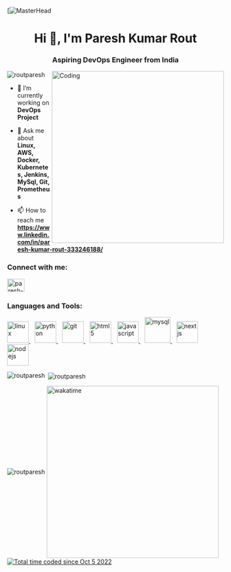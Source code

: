 [![MasterHead](https://camo.githubusercontent.com/2dcf1a73f7dcb84e53882d821de7b61d4362388b92e1f9d974563c489abeb342/68747470733a2f2f6d69726f2e6d656469756d2e636f6d2f6d61782f3730302f302a4647443642557a7a5a7331564a4c75592e676966)
<h1 align="center">Hi 👋, I'm Paresh Kumar Rout</h1>
<h3 align="center">Aspiring DevOps Engineer from India</h3>
<img align="right" alt="Coding" width="400" src="https://cdn.dribbble.com/users/1292677/screenshots/6139167/avento.gif">

<p align="left"> <img src="https://komarev.com/ghpvc/?username=routparesh&label=Profile%20views&color=0e75b6&style=flat" alt="routparesh" /> </p>


- 🔭 I’m currently working on **DevOps Project**

- 💬 Ask me about **Linux, AWS, Docker, Kubernetes, Jenkins, MySql, Git, Prometheus**

- 📫 How to reach me **https://www.linkedin.com/in/paresh-kumar-rout-333246188/**

<h3 align="left">Connect with me:</h3>
<p align="left">
<a href="https://www.linkedin.com/in/paresh-kumar-rout-333246188/" target="blank"><img align="center" src="https://th.bing.com/th?id=OIP.b5oDvUVU5UVN4cefTJGq3wHaHa&w=250&h=250&c=8&rs=1&qlt=90&o=6&dpr=1.5&pid=3.1&rm=2" alt="paresh-kumar-rout" height="30" width="40" /></a>

</p>

<h3 align="left">Languages and Tools:</h3>
<p align="left"> <a href="https://www.w3schools.com/css/" target="_blank" rel="noreferrer"> <img src="https://cdn-icons-png.flaticon.com/128/6124/6124995.png" alt="linux" width="50" height="50"/> </a> <a href="https://expressjs.com" target="_blank" rel="noreferrer"> <img src="https://cdn-icons-png.flaticon.com/128/5968/5968350.png" alt="python" width="50" height="50"/> </a>  <a href="https://git-scm.com/" target="_blank" rel="noreferrer"> <img src="https://cdn-icons-png.flaticon.com/128/15466/15466088.png" alt="git" width="50" height="50"/> </a> <a href="https://www.w3.org/html/" target="_blank" rel="noreferrer"> <img src="https://img.icons8.com/?size=96&id=cvzmaEA4kC0o&format=png" alt="html5" width="50" height="50"/> </a> <a href="https://developer.mozilla.org/en-US/docs/Web/JavaScript" target="_blank" rel="noreferrer"> <img src="https://img.icons8.com/?size=96&id=33039&format=png" alt="javascript" width="50" height="50"/> </a> <a href="https://www.mysql.com/" target="_blank" rel="noreferrer"> <img src="https://img.icons8.com/?size=512&id=UFXRpPFebwa2&format=png" alt="mysql" width="60" height="60"/> </a> <a href="https://nextjs.org/" target="_blank" rel="noreferrer"> <img src="https://img.icons8.com/?size=96&id=39292&format=png" alt="nextjs" width="50" height="50"/> </a> <a href="https://nodejs.org" target="_blank" rel="noreferrer"> <img src="https://img.icons8.com/?size=96&id=Ei4ZhVQvIMHE&format=png" alt="nodejs" width="50" height="50"/> </a></p>

<style>
  a {
    margin-right: 10px; /* Adjust this value to set the desired space between icons */
  }
</style>

<p><img align="left" src="https://github-readme-stats.vercel.app/api/top-langs?username=routparesh&show_icons=true&locale=en&layout=compact" alt="routparesh" /></p>

<p>&nbsp;<img align="center" src="https://github-readme-stats.vercel.app/api?username=routparesh&show_icons=true&locale=en" alt="routparesh" /></p>

<img align="center" src="https://github-readme-streak-stats.herokuapp.com/?user=routparesh&" alt="routparesh" />
<img align="center" src="https://wakatime.com/share/@7488eb66-6e61-443d-89ac-325e043b294d/d1fa6803-3c6c-4d77-89fb-f0dbbd3d3a84.svg" alt="wakatime" width="400" />
<a href="https://wakatime.com/@7488eb66-6e61-443d-89ac-325e043b294d"><img src="https://wakatime.com/badge/user/7488eb66-6e61-443d-89ac-325e043b294d.svg" alt="Total time coded since Oct 5 2022" /></a>
